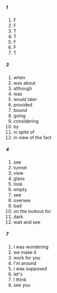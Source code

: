 ##### 1
1. F
2. F
3. T
4. T
5. F
6. F
7. T

##### 3
1. when
2. was about
3. although
4. was
5. would later
6. provided 
7. bound
8. going
9. considering
10. by
11. in spite of  
12. in view of the fact

##### 4
1. see
2. tunnel
3. view
4. glass
5. look
6. empty
7. see
8. oversee
9. bad
10. on the lookout for
11. dark
12. wait and see

##### 7
1. I was wondering
2. we make it
3. work for you
4. I'm around
5. I was supposed
6. let's
7. I think
8. see you

